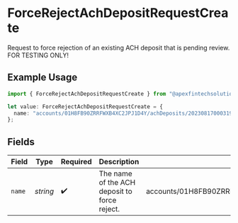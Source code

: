 # ForceRejectAchDepositRequestCreate

Request to force rejection of an existing ACH deposit that is pending review. FOR TESTING ONLY!

## Example Usage

```typescript
import { ForceRejectAchDepositRequestCreate } from "@apexfintechsolutions/ascend-sdk/models/components";

let value: ForceRejectAchDepositRequestCreate = {
  name: "accounts/01H8FB90ZRRFWXB4XC2JPJ1D4Y/achDeposits/20230817000319",
};
```

## Fields

| Field                                                          | Type                                                           | Required                                                       | Description                                                    | Example                                                        |
| -------------------------------------------------------------- | -------------------------------------------------------------- | -------------------------------------------------------------- | -------------------------------------------------------------- | -------------------------------------------------------------- |
| `name`                                                         | *string*                                                       | :heavy_check_mark:                                             | The name of the ACH deposit to force reject.                   | accounts/01H8FB90ZRRFWXB4XC2JPJ1D4Y/achDeposits/20230817000319 |